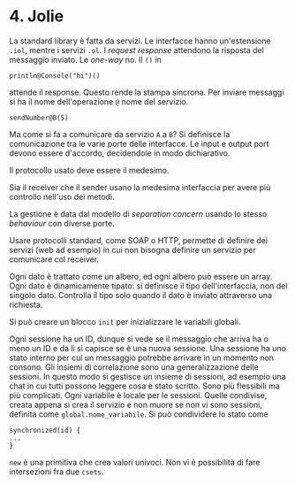 # 4. Jolie

La standard library è fatta da servizi. Le interfacce hanno un'estensione `.iol`, mentre i servizi `.ol`. I *request response* attendono la risposta del messaggio inviato. Le *one-way* no.
Il `()` in
```jolie
println@Console("hi")()
```

attende il response.  Questo rende la stampa sincrona.
Per inviare messaggi si ha il nome dell'operazione `@` nome del servizio.

```jolie
sendNumber@B(5)
```

Ma come si fa a comunicare da servizio `A` a `B`? Si definisce la comunicazione tra le varie porte delle interfacce. Le input e output port devono essere d'accordo, decidendole in modo dichiarativo.

Il protocollo usato deve essere il medesimo.

Sia il receiver che il sender usano la medesima interfaccia per avere più controllo nell'uso dei metodi.

La gestione è data dal modello di *separation concern* usando lo stesso *behaviour* con diverse porte. 

Usare protocolli standard, come SOAP o HTTP, permette di definire dei servizi (web ad esempio) in cui non bisogna definire un servizio per comunicare col receiver.

Ogni dato è trattato come un albero, ed ogni albero può essere un array. Ogni dato è dinamicamente tipato: si definisce il tipo dell'interfaccia, non del singolo dato. Controlla il tipo solo quando il dato è inviato attraverso una richiesta.

Si può creare un blocco `init` per inizializzare le variabili globali.

Ogni sessione ha un ID, dunque si vede se il messaggio che arriva ha o meno un ID e da lì si capisce se è una nuova sessione. Una sessione ha uno stato interno per cui un messaggio potrebbe arrivare in un momento non consono.
Gli insiemi di correlazione sono una generalizzazione delle sessioni. In questo modo si gestisce un insieme di sessioni, ad esempio una chat in cui tutti possono leggere cosa è stato scritto. Sono più flessibili ma più complicati.
Ogni variabile è locale per le sessioni. Quelle condivise, creata appena si crea il servizio e non muore se non vi sono sessioni, definita come `global.nome_variabile`.
Si può condividere lo stato come
```jolie
synchronized(id) {
...
}
```

`new` è una primitiva che crea valori univoci.
Non vi è possibilità di fare intersezioni fra due `csets`.
